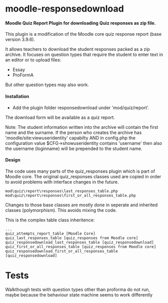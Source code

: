 # moodle-responsedownload

#### Moodle Quiz Report Plugin for downloading Quiz responses as zip file. 

This plugin is a modification of the Moodle core quiz response report (base version 3.9.6). 

It allows teachers to download the student responses packed as a zip archive. 
It focuses on question types that require the student to enter text in an editor or to upload files: 
* Essay
* ProFormA 

But other question types may also work.

#### Installation
* Add the plugin folder responsedownload under 'mod/quiz/report'.

The download form will be available as a quiz report. 

Note: The student information written into the archive will contain the first name and the 
surname. 
If the person who creates the archive has 'moodle/site:viewuseridentity' capabilty
AND in config.php the configuration value 
$CFG->showuseridentity contains 'username' then also the username (loginname) will 
be prepended to the student name.


#### Design

The code uses many parts of the quiz_responses plugin which is part of Moodle core. 
The original quiz_responses classes used are copied in order to avoid problems with interface changes in the future.

    mod\quiz\report\responses\last_responses_table.php
    mod\quiz\report\responses\first_or_all_responses_table.php

Changes to those base classes are mostly done in seperate and inherited classes (polymorphism). 
This avoids mixing the code.

This is the complex table class inheritence:

    ...
    quiz_attempts_report_table [Moodle Core]
    quiz_last_responses_table [quiz_responses from Moodle core]
    quiz_responsedownload_last_responses_table [quiz_responsedownload]
    quiz_first_or_all_responses_table [quiz_responses from Moodle core]
    quiz_responsedownload_first_or_all_responses_table [quiz_responsedownload]


# Tests

Walkthough tests with question types other than 
proforma do not run, maybe because the behaviour state machine seems to work differently